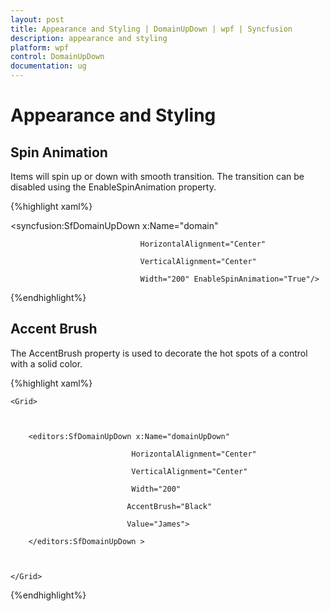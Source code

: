 ```yaml
---
layout: post
title: Appearance and Styling | DomainUpDown | wpf | Syncfusion
description: appearance and styling
platform: wpf
control: DomainUpDown
documentation: ug
---
```


# Appearance and Styling

## Spin Animation

Items will spin up or down with smooth transition. The transition can be disabled using the EnableSpinAnimation property.

{%highlight xaml%}





<syncfusion:SfDomainUpDown x:Name="domain"

                                 HorizontalAlignment="Center"

                                 VerticalAlignment="Center"

                                 Width="200" EnableSpinAnimation="True"/>


{%endhighlight%}

## Accent Brush

The AccentBrush property is used to decorate the hot spots of a control with a solid color. 

{%highlight xaml%}





<Page xmlns:editors="clr-namespace:Syncfusion.Windows.Controls.Input;assembly=Syncfusion.SfInput.Wpf">

    <Grid>



        <editors:SfDomainUpDown x:Name="domainUpDown"

                               HorizontalAlignment="Center"

                               VerticalAlignment="Center"

                               Width="200" 

                              AccentBrush="Black"

                              Value="James">

        </editors:SfDomainUpDown >



    </Grid>

</Page>

{%endhighlight%}



